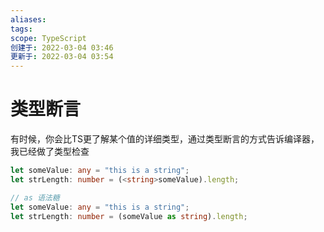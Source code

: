```yaml
---
aliases: 
tags: 
scope: TypeScript
创建于: 2022-03-04 03:46
更新于: 2022-03-04 03:54
---
```


# 类型断言

有时候，你会比TS更了解某个值的详细类型，通过类型断言的方式告诉编译器，我已经做了类型检查

```ts
let someValue: any = "this is a string"; 
let strLength: number = (<string>someValue).length;
```

```ts
// as 语法糖
let someValue: any = "this is a string"; 
let strLength: number = (someValue as string).length;
```
